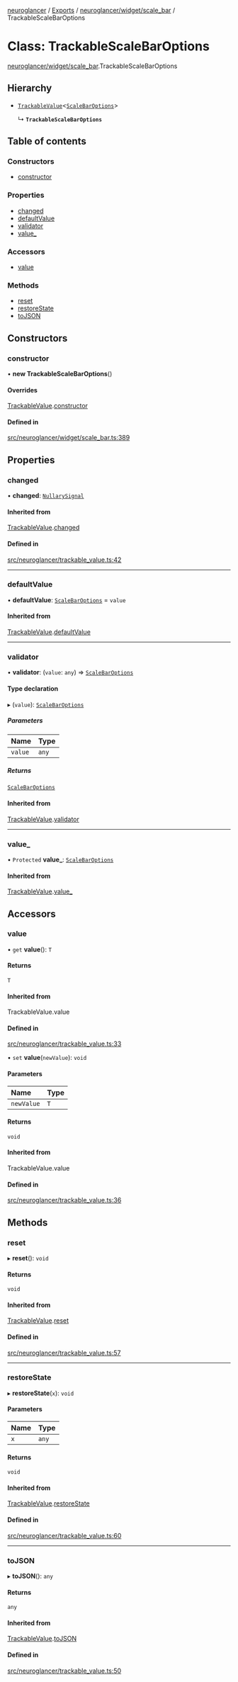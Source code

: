 [neuroglancer](../README.md) / [Exports](../modules.md) / [neuroglancer/widget/scale\_bar](../modules/neuroglancer_widget_scale_bar.md) / TrackableScaleBarOptions

# Class: TrackableScaleBarOptions

[neuroglancer/widget/scale_bar](../modules/neuroglancer_widget_scale_bar.md).TrackableScaleBarOptions

## Hierarchy

- [`TrackableValue`](neuroglancer_trackable_value.TrackableValue.md)<[`ScaleBarOptions`](../interfaces/neuroglancer_widget_scale_bar.ScaleBarOptions.md)\>

  ↳ **`TrackableScaleBarOptions`**

## Table of contents

### Constructors

- [constructor](neuroglancer_widget_scale_bar.TrackableScaleBarOptions.md#constructor)

### Properties

- [changed](neuroglancer_widget_scale_bar.TrackableScaleBarOptions.md#changed)
- [defaultValue](neuroglancer_widget_scale_bar.TrackableScaleBarOptions.md#defaultvalue)
- [validator](neuroglancer_widget_scale_bar.TrackableScaleBarOptions.md#validator)
- [value\_](neuroglancer_widget_scale_bar.TrackableScaleBarOptions.md#value_)

### Accessors

- [value](neuroglancer_widget_scale_bar.TrackableScaleBarOptions.md#value)

### Methods

- [reset](neuroglancer_widget_scale_bar.TrackableScaleBarOptions.md#reset)
- [restoreState](neuroglancer_widget_scale_bar.TrackableScaleBarOptions.md#restorestate)
- [toJSON](neuroglancer_widget_scale_bar.TrackableScaleBarOptions.md#tojson)

## Constructors

### constructor

• **new TrackableScaleBarOptions**()

#### Overrides

[TrackableValue](neuroglancer_trackable_value.TrackableValue.md).[constructor](neuroglancer_trackable_value.TrackableValue.md#constructor)

#### Defined in

[src/neuroglancer/widget/scale_bar.ts:389](https://github.com/ActiveBrainAtlas2/neuroglancer/blob/034b457d/src/neuroglancer/widget/scale_bar.ts#L389)

## Properties

### changed

• **changed**: [`NullarySignal`](neuroglancer_util_signal.NullarySignal.md)

#### Inherited from

[TrackableValue](neuroglancer_trackable_value.TrackableValue.md).[changed](neuroglancer_trackable_value.TrackableValue.md#changed)

#### Defined in

[src/neuroglancer/trackable_value.ts:42](https://github.com/ActiveBrainAtlas2/neuroglancer/blob/034b457d/src/neuroglancer/trackable_value.ts#L42)

___

### defaultValue

• **defaultValue**: [`ScaleBarOptions`](../interfaces/neuroglancer_widget_scale_bar.ScaleBarOptions.md) = `value`

#### Inherited from

[TrackableValue](neuroglancer_trackable_value.TrackableValue.md).[defaultValue](neuroglancer_trackable_value.TrackableValue.md#defaultvalue)

___

### validator

• **validator**: (`value`: `any`) => [`ScaleBarOptions`](../interfaces/neuroglancer_widget_scale_bar.ScaleBarOptions.md)

#### Type declaration

▸ (`value`): [`ScaleBarOptions`](../interfaces/neuroglancer_widget_scale_bar.ScaleBarOptions.md)

##### Parameters

| Name | Type |
| :------ | :------ |
| `value` | `any` |

##### Returns

[`ScaleBarOptions`](../interfaces/neuroglancer_widget_scale_bar.ScaleBarOptions.md)

#### Inherited from

[TrackableValue](neuroglancer_trackable_value.TrackableValue.md).[validator](neuroglancer_trackable_value.TrackableValue.md#validator)

___

### value\_

• `Protected` **value\_**: [`ScaleBarOptions`](../interfaces/neuroglancer_widget_scale_bar.ScaleBarOptions.md)

#### Inherited from

[TrackableValue](neuroglancer_trackable_value.TrackableValue.md).[value_](neuroglancer_trackable_value.TrackableValue.md#value_)

## Accessors

### value

• `get` **value**(): `T`

#### Returns

`T`

#### Inherited from

TrackableValue.value

#### Defined in

[src/neuroglancer/trackable_value.ts:33](https://github.com/ActiveBrainAtlas2/neuroglancer/blob/034b457d/src/neuroglancer/trackable_value.ts#L33)

• `set` **value**(`newValue`): `void`

#### Parameters

| Name | Type |
| :------ | :------ |
| `newValue` | `T` |

#### Returns

`void`

#### Inherited from

TrackableValue.value

#### Defined in

[src/neuroglancer/trackable_value.ts:36](https://github.com/ActiveBrainAtlas2/neuroglancer/blob/034b457d/src/neuroglancer/trackable_value.ts#L36)

## Methods

### reset

▸ **reset**(): `void`

#### Returns

`void`

#### Inherited from

[TrackableValue](neuroglancer_trackable_value.TrackableValue.md).[reset](neuroglancer_trackable_value.TrackableValue.md#reset)

#### Defined in

[src/neuroglancer/trackable_value.ts:57](https://github.com/ActiveBrainAtlas2/neuroglancer/blob/034b457d/src/neuroglancer/trackable_value.ts#L57)

___

### restoreState

▸ **restoreState**(`x`): `void`

#### Parameters

| Name | Type |
| :------ | :------ |
| `x` | `any` |

#### Returns

`void`

#### Inherited from

[TrackableValue](neuroglancer_trackable_value.TrackableValue.md).[restoreState](neuroglancer_trackable_value.TrackableValue.md#restorestate)

#### Defined in

[src/neuroglancer/trackable_value.ts:60](https://github.com/ActiveBrainAtlas2/neuroglancer/blob/034b457d/src/neuroglancer/trackable_value.ts#L60)

___

### toJSON

▸ **toJSON**(): `any`

#### Returns

`any`

#### Inherited from

[TrackableValue](neuroglancer_trackable_value.TrackableValue.md).[toJSON](neuroglancer_trackable_value.TrackableValue.md#tojson)

#### Defined in

[src/neuroglancer/trackable_value.ts:50](https://github.com/ActiveBrainAtlas2/neuroglancer/blob/034b457d/src/neuroglancer/trackable_value.ts#L50)

